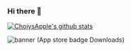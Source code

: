 
### Hi there 👋
[![ChoiysApple's github stats](https://github-readme-stats.vercel.app/api?username=ChoiysApple&count_private=true)](https://github.com/anuraghazra/github-readme-stats)

<!-- [<img src="https://user-images.githubusercontent.com/43776784/133350119-270d6ade-33a3-49d3-b748-c8f44fafc3da.png" width="80%">](https://apps.apple.com/us/app/my-little-popcat/id1558128186) -->
![banner (App store badge   Downloads)](https://user-images.githubusercontent.com/43776784/133350412-75f18ea9-617a-4ad2-bd53-c22a54b277c9.png)


